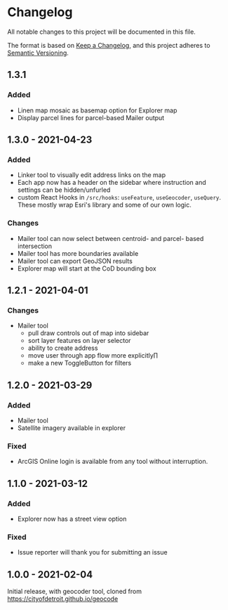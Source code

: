 # Changelog
All notable changes to this project will be documented in this file.

The format is based on [Keep a Changelog](https://keepachangelog.com/en/1.0.0/),
and this project adheres to [Semantic Versioning](https://semver.org/spec/v2.0.0.html).

## 1.3.1

### Added

- Linen map mosaic as basemap option for Explorer map
- Display parcel lines for parcel-based Mailer output

## 1.3.0 - 2021-04-23

### Added

- Linker tool to visually edit address links on the map
- Each app now has a header on the sidebar where instruction and settings can be hidden/unfurled
- custom React Hooks in `/src/hooks`: `useFeature`, `useGeocoder`, `useQuery`. These mostly wrap Esri's library and some of our own logic.

### Changes

- Mailer tool can now select between centroid- and parcel- based intersection
- Mailer tool has more boundaries available 
- Mailer tool can export GeoJSON results
- Explorer map will start at the CoD bounding box

## 1.2.1 - 2021-04-01

### Changes

- Mailer tool
  - pull draw controls out of map into sidebar
  - sort layer features on layer selector
  - ability to create address
  - move user through app flow more explicitly∏
  - make a new ToggleButton for filters

## 1.2.0 - 2021-03-29

### Added

- Mailer tool
- Satellite imagery available in explorer

### Fixed

- ArcGIS Online login is available from any tool without interruption.

## 1.1.0 - 2021-03-12

### Added

- Explorer now has a street view option

### Fixed

- Issue reporter will thank you for submitting an issue

## 1.0.0 - 2021-02-04

Initial release, with geocoder tool, cloned from https://cityofdetroit.github.io/geocode